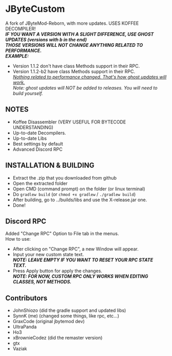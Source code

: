 # JByteCustom
A fork of JByteMod-Reborn, with more updates. USES KOFFEE DECOMPILER!
<br>
***IF YOU WANT A VERSION WITH A SLIGHT DIFFERENCE, USE GHOST UPDATES (versions with b in the end)***<br>
***THOSE VERSIONS WILL NOT CHANGE ANYTHING RELATED TO PERFORMANCE.***<br>
***EXAMPLE:***
- Version 1.1.2 don't have class Methods support in their RPC.
- Version 1.1.2-b2 have class Methods support in their RPC.<br>
<ins>*Nothing related to performance changed. That's how ghost updates will work.*</ins><br>
*Note: ghost updates will NOT be added to releases. You will need to build yourself.*

## NOTES
- Koffee Disassembler (VERY USEFUL FOR BYTECODE UNDERSTANDING)
- Up-to-date Decompilers.
- Up-to-date Libs
- Best settings by default
- Advanced Discord RPC

## INSTALLATION & BUILDING
- Extract the .zip that you downloaded from github
- Open the extracted folder
- Open CMD (command prompt) on the folder (or linux terminal)
- Do `gradlew build` (or `chmod +x gradlew` / `./gradlew build`)
- After building, go to ../builds/libs and use the X-release.jar one.
- Done!

## Discord RPC
Added "Change RPC" Option to File tab in the menus.<br>
How to use:
- After clicking on "Change RPC", a new Window will appear.
- Input your new custom state text. <br>***NOTE: LEAVE EMPTY IF YOU WANT TO RESET YOUR RPC STATE TEXT.***
- Press Apply button for apply the changes.
<br> ***NOTE: FOR NOW, CUSTOM RPC ONLY WORKS WHEN EDITING CLASSES, NOT METHODS.***


## Contributors
- JohnShiozo (did the gradle support and updated libs)
- SynnK (me) (changed some things, like rpc, etc...)
- GraxCode (original jbytemod dev)
- UltraPanda
- Ho3
- xBrownieCodez (did the remaster version)
- gtx
- Vaziak

